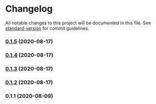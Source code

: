 # Changelog

All notable changes to this project will be documented in this file. See [standard-version](https://github.com/conventional-changelog/standard-version) for commit guidelines.

### [0.1.5](https://github.com/smardev-inc/tsmapper/compare/v0.1.4...v0.1.5) (2020-08-17)

### [0.1.4](https://github.com/smardev-inc/tsmapper/compare/v0.1.3...v0.1.4) (2020-08-17)

### [0.1.3](https://github.com/smardev-inc/tsmapper/compare/v0.1.2...v0.1.3) (2020-08-17)

### [0.1.2](https://github.com/smardev-inc/tsmapper/compare/v0.1.1...v0.1.2) (2020-08-17)

### 0.1.1 (2020-08-09)
